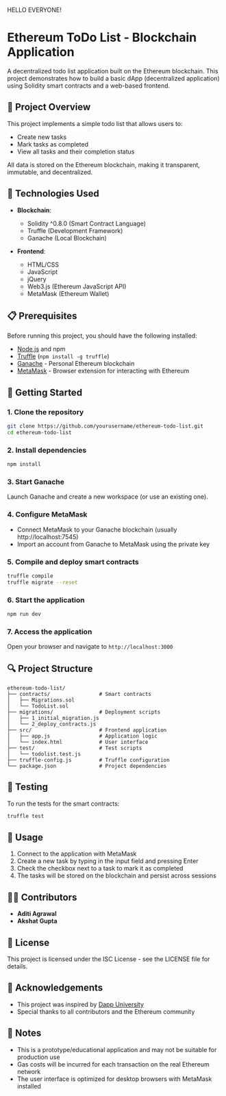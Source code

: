 HELLO EVERYONE!
# Ethereum ToDo List - Blockchain Application

A decentralized todo list application built on the Ethereum blockchain. This project demonstrates how to build a basic dApp (decentralized application) using Solidity smart contracts and a web-based frontend.

## 📝 Project Overview

This project implements a simple todo list that allows users to:
- Create new tasks
- Mark tasks as completed
- View all tasks and their completion status

All data is stored on the Ethereum blockchain, making it transparent, immutable, and decentralized.

## 🔧 Technologies Used

- **Blockchain**:
  - Solidity ^0.8.0 (Smart Contract Language)
  - Truffle (Development Framework)
  - Ganache (Local Blockchain)
  
- **Frontend**:
  - HTML/CSS
  - JavaScript
  - jQuery
  - Web3.js (Ethereum JavaScript API)
  - MetaMask (Ethereum Wallet)

## 📋 Prerequisites

Before running this project, you should have the following installed:

- [Node.js](https://nodejs.org/) and npm
- [Truffle](https://www.trufflesuite.com/truffle) (`npm install -g truffle`)
- [Ganache](https://www.trufflesuite.com/ganache) - Personal Ethereum blockchain
- [MetaMask](https://metamask.io/) - Browser extension for interacting with Ethereum

## 🚀 Getting Started

### 1. Clone the repository
```bash
git clone https://github.com/yourusername/ethereum-todo-list.git
cd ethereum-todo-list
```

### 2. Install dependencies
```bash
npm install
```

### 3. Start Ganache
Launch Ganache and create a new workspace (or use an existing one).

### 4. Configure MetaMask
- Connect MetaMask to your Ganache blockchain (usually http://localhost:7545)
- Import an account from Ganache to MetaMask using the private key

### 5. Compile and deploy smart contracts
```bash
truffle compile
truffle migrate --reset
```

### 6. Start the application
```bash
npm run dev
```

### 7. Access the application
Open your browser and navigate to `http://localhost:3000`

## 🔍 Project Structure

```
ethereum-todo-list/
├── contracts/                # Smart contracts
│   ├── Migrations.sol
│   └── TodoList.sol
├── migrations/               # Deployment scripts
│   ├── 1_initial_migration.js
│   └── 2_deploy_contracts.js
├── src/                      # Frontend application
│   ├── app.js                # Application logic
│   └── index.html            # User interface
├── test/                     # Test scripts
│   └── todolist.test.js
├── truffle-config.js         # Truffle configuration
└── package.json              # Project dependencies
```

## 🧪 Testing

To run the tests for the smart contracts:

```bash
truffle test
```

## 📱 Usage

1. Connect to the application with MetaMask
2. Create a new task by typing in the input field and pressing Enter
3. Check the checkbox next to a task to mark it as completed
4. The tasks will be stored on the blockchain and persist across sessions

## 👨‍💻 Contributors

- **Aditi Agrawal**
- **Akshat Gupta**

## 📄 License

This project is licensed under the ISC License - see the LICENSE file for details.

## 🙏 Acknowledgements

- This project was inspired by [Dapp University](https://www.dappuniversity.com/)
- Special thanks to all contributors and the Ethereum community

## 📝 Notes

- This is a prototype/educational application and may not be suitable for production use
- Gas costs will be incurred for each transaction on the real Ethereum network
- The user interface is optimized for desktop browsers with MetaMask installed
